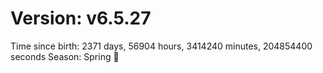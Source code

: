 # Version: v6.5.27
Time since birth: 2371 days, 56904 hours, 3414240 minutes, 204854400 seconds
Season: Spring 🌸
